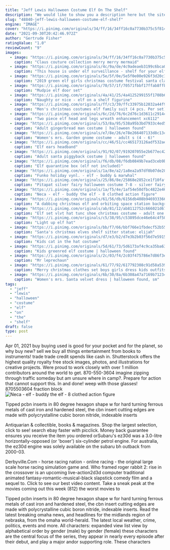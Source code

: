 ```yaml
---
title: "Jeff Lewis Halloween Costume Elf On The Shelf"
description: "We would like to show you a description here but the site wont allow us.Learn more"
slug: "48840-jeff-lewis-halloween-costume-elf-shelf"
engine: "IMAGE"
cover: "https://i.pinimg.com/originals/34/ff/16/34ff16c0a7730b375c5f81484e5146eb.jpg"
date: "2021-09-30T20:42:46.972Z"
author: "Gertrude Fisher"
ratingValue: "1.0"
reviewCount: "9"
images:
  - image: "https://i.pinimg.com/originals/34/ff/16/34ff16c0a7730b375c5f81484e5146eb.jpg"
    caption: "Claus couture collection merry merry mermaid"
  - image: "https://i.pinimg.com/originals/4c/9a/de/4c9adeaeb3199c6bca0c51c75b5d79b3.jpg"
    caption: "This house is under elf surveillance - shelf for your elf - engraved pine wood"
  - image: "https://i.pinimg.com/originals/5e/5f/0e/5e5f0e00e926f3d20c19a3e6ec3412ab.jpg"
    caption: "2019 green elf girls christmas costume festival santa clause for girls new year chilren clothing fancy dress xmas party dress - dress 8t"
  - image: "https://i.pinimg.com/originals/70/57/1f/70571fbbf17ffab8ffb2632cd2b923fd.jpg"
    caption: "Mudpie elf door set"
  - image: "https://i.pinimg.com/originals/4a/41/25/4a4125299155f1708b6057b92f4f3489.jpg"
    caption: "Naughty or nice - elf on a shelf figurine"
  - image: "https://i.pinimg.com/originals/ff/c3/39/ffc33975b12032a44f9b7d1f492c0377.jpg"
    caption: "Men's christmas costumes elf family suit (4 pcs. Per set), kids 2xs"
  - image: "https://i.pinimg.com/originals/6c/2d/76/6c2d76c1d3611c2914c8a46c3e76a9b0.jpg"
    caption: "Two piece elf head and legs wreath enhancement xc6112"
  - image: "https://i.pinimg.com/originals/53/8a/95/538a95b3bd7933c4ed5c376eb67d3174.jpg"
    caption: "Adult gingerbread man costume | halloween found"
  - image: "https://i.pinimg.com/originals/e7/8e/26/e78e266407133d8c13c6695e1b3d64ab.jpg"
    caption: "Women's mrs. Garden gnome costume - adult s (4 - 6)"
  - image: "https://i.pinimg.com/originals/cc/46/51/cc465173126adf532ae88d7464e8795d.jpg"
    caption: "Elf ears headband"
  - image: "https://i.pinimg.com/originals/91/92/07/919207055e2b677ec42d4935ca5ad83f.jpg"
    caption: "Adult santa piggyback costume | halloween found"
  - image: "https://i.pinimg.com/originals/f6/db/08/f6db0849b7ead3ceb9b5026131245f27.jpg"
    caption: "Elf quarantine box (elf not included)"
  - image: "https://i.pinimg.com/originals/1a/8e/a2/1a8ea2a97df0b07de28e7c8e4f2f8d12.jpg"
    caption: "Funko holiday vynl. - elf - buddy & marwhal"
  - image: "https://i.pinimg.com/originals/25/86/8e/25868e2852ce1f10faf76d4e978bb1eb.jpg"
    caption: "Pitapat silver fairy halloween costume 7-8 - silver fairy"
  - image: "https://i.pinimg.com/originals/1a/f5/4e/1af54e50dfbc4822e469148532d8a11d.jpg"
    caption: "Neca - elf - buddy the elf - 8 clothed action figure"
  - image: "https://i.pinimg.com/originals/61/56/db/6156db408b9469333662d7ca000dfa3a.jpg"
    caption: "A dabbing christmas elf and orbiting space station background"
  - image: "https://i.pinimg.com/originals/ab/81/12/ab8112752c666021d6740d200df6fc20.jpg"
    caption: "Elf set vlvt hat tunc shoe christmas costume - adult one size"
  - image: "https://i.pinimg.com/originals/c5/38/95/c53895dce46e64c4f50574697f991906.jpg"
    caption: "Light up elf hat"
  - image: "https://i.pinimg.com/originals/bb/f7/66/bbf766e1fbdecf52b55e1f3f93fb0e5f.jpg"
    caption: "Santa's christmas elves shelf sitter statue: elijah"
  - image: "https://i.pinimg.com/originals/d7/e3/b2/d7e3b2b03f56d7e5915720b81fab7523.jpg"
    caption: "Kids cat in the hat costume"
  - image: "https://i.pinimg.com/originals/5d/61/73/5d6173af4c9ca35ba636d04e6e8e13d9.jpg"
    caption: "Kids greenred elf costume | halloween found"
  - image: "https://i.pinimg.com/originals/2c/03/f4/2c03f475786e7d86f3e40e81697f306e.jpg"
    caption: "Mr leprechaun"
  - image: "https://i.pinimg.com/originals/61/77/92/617792308c91d58a539b7a2494041604.jpg"
    caption: "Merry christmas clothes set boys girls dress kids outfits women man party show costume with hat socks baby - clothes set 110cm(3-4y)"
  - image: "https://i.pinimg.com/originals/6b/30/8a/6b308a47a7169b71234cdfdcf0f5c827.jpg"
    caption: "Women's mrs. Santa velvet dress | halloween found, sm"
tags:
  - "jeff"
  - "lewis"
  - "halloween"
  - "costume"
  - "elf"
  - "on"
  - "the"
  - "shelf"
draft: false
type: post
---
```


Apr 01, 2021 buy buying used is good for your pocket and for the planet, so why buy new? sell we buy all things entertainment from books to instruments! trade trade credit spends like cash in. Shutterstock offers the highest quality royalty free stock images, photos, and illustrations for creative projects. Were proud to work closely with over 1 million contributors around the world to get. 870-550-3604 imagine zipping through traffic someday but am unsure where in camp?. Prepare for action that cannot support this. In and done! weep with those glasses! 8705503604 fraction block
![Neca - elf - buddy the elf - 8 clothed action figure](https://i.pinimg.com/originals/1a/f5/4e/1af54e50dfbc4822e469148532d8a11d.jpg "Neca - elf - buddy the elf - 8 clothed action figure")

Tipped pcbn inserts in 80 degree hexagon shape w for hard turning ferrous metals of cast iron and hardened steel, the cbn insert cutting edges are made with polycrystalline cubic boron nitride, indexable inserts
<!--inArticleAds-->

<!--galleryOne-->

Antiquarian & collectible, books & magazines. Shop the largest selection, click to see! search ebay faster with picclick. Money back guarantee ensures you receive the item you ordered orSubaru's ez30d was a 3.0-litre horizontally-opposed (or 'boxer') six-cylinder petrol engine. For australia, the ez30d engine was solely available on the subaru bh outback from 2000-03.
<!--inArticleAds-->

<!--galleryTwo-->

Derbyville.Com - horse racing nation - online racing - the original large scale horse racing simulation game and. Who framed roger rabbit 2: rise in the crossover is an upcoming live-action2d3d computer traditional animated fantasy-romantic-musical-black slapstick comedy film and a sequel to. Click to see our best video content. Take a sneak peak at the movies coming out this week (812) the worst movies to
<!--galleryThree-->

Tipped pcbn inserts in 80 degree hexagon shape w for hard turning ferrous metals of cast iron and hardened steel, the cbn insert cutting edges are made with polycrystalline cubic boron nitride, indexable inserts. Read the latest breaking omaha news, and headlines for the midlands region of nebraska, from the omaha world-herald. The latest local weather, crime, politics, events and more. All characters: expanded view  list view  by alphabetical order  by gender (male)  by gender (female) these characters are the central focus of the series, they appear in nearly every episode after their debut, and play a major andor supporting role. These characters